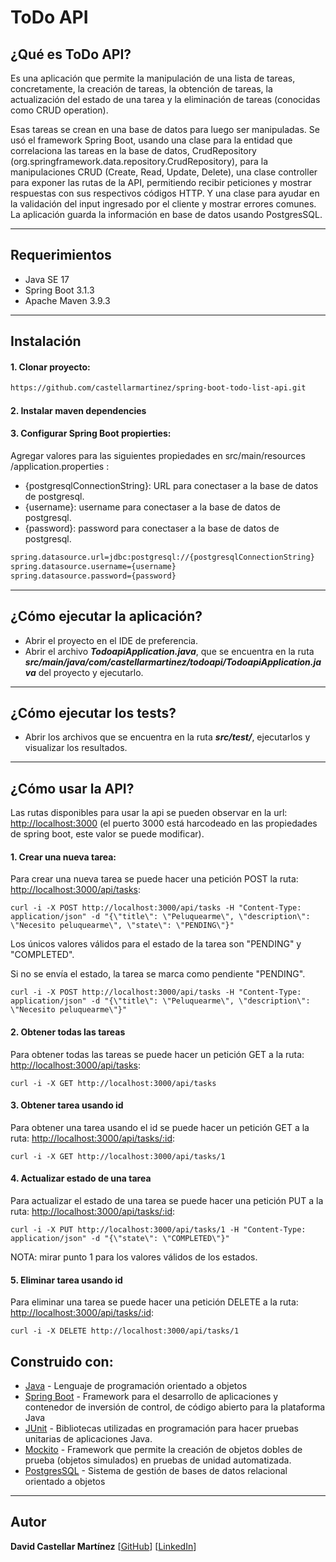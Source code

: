 # ToDo API

## ¿Qué es ToDo API?
Es una aplicación que permite la manipulación de una lista de tareas, concretamente, la creación de tareas, la obtención de tareas, la actualización del estado de una tarea y la eliminación de tareas (conocidas como CRUD operation).

Esas tareas se crean en una base de datos para luego ser manipuladas. Se usó el framework Spring Boot, usando una clase para la entidad que correlaciona las tareas en la base de datos, CrudRepository (org.springframework.data.repository.CrudRepository), para la manipulaciones CRUD (Create, Read, Update, Delete), una clase controller para exponer las rutas de la API, permitiendo recibir peticiones y mostrar respuestas con sus respectivos códigos HTTP. Y una clase para ayudar en la validación del input ingresado por el cliente y mostrar errores comunes. La aplicación guarda la información en base de datos usando PostgresSQL.

---
## Requerimientos

- Java SE 17
- Spring Boot 3.1.3
- Apache Maven 3.9.3

---
## Instalación

#### 1. Clonar proyecto: 

```bash
https://github.com/castellarmartinez/spring-boot-todo-list-api.git
```

#### 2. Instalar maven dependencies

#### 3. Configurar Spring Boot propierties:

Agregar valores para las siguientes propiedades en src/main/resources
/application.properties
:

- {postgresqlConnectionString}: URL para conectaser a la base de datos de postgresql.
- {username}: username para conectaser a la base de datos de postgresql.
- {password}: password para conectaser a la base de datos de postgresql.

```bash
spring.datasource.url=jdbc:postgresql://{postgresqlConnectionString}
spring.datasource.username={username}
spring.datasource.password={password}
```


---
## ¿Cómo ejecutar la aplicación?

- Abrir el proyecto en el IDE de preferencia. 
- Abrir el archivo ***TodoapiApplication.java***, que se encuentra en la ruta ***src/main/java/com/castellarmartinez/todoapi/TodoapiApplication.java*** del proyecto y ejecutarlo. 

---
## ¿Cómo ejecutar los tests?

- Abrir los archivos que se encuentra en la ruta ***src/test/***, ejecutarlos y visualizar los resultados. 

---
## ¿Cómo usar la API?
Las rutas disponibles para usar la api se pueden observar en la url: [http://localhost:3000](http://localhost:3000) (el puerto 3000 está harcodeado en las propiedades de spring boot, este valor se puede modificar).

#### 1. Crear una nueva tarea:

Para crear una nueva tarea se puede hacer una petición POST la ruta: [http://localhost:3000/api/tasks](http://localhost:3000/api/tasks):

```
curl -i -X POST http://localhost:3000/api/tasks -H "Content-Type: application/json" -d "{\"title\": \"Peluquearme\", \"description\": \"Necesito peluquearme\", \"state\": \"PENDING\"}"
```

Los únicos valores válidos para el estado de la tarea son "PENDING" y "COMPLETED".

Si no se envía el estado, la tarea se marca como pendiente "PENDING".

```
curl -i -X POST http://localhost:3000/api/tasks -H "Content-Type: application/json" -d "{\"title\": \"Peluquearme\", \"description\": \"Necesito peluquearme\"}"
```

#### 2. Obtener todas las tareas

Para obtener todas las tareas se puede hacer un petición GET a la ruta: [http://localhost:3000/api/tasks](http://localhost:3000/api/tasks):

```
curl -i -X GET http://localhost:3000/api/tasks
```

#### 3. Obtener tarea usando id

Para obtener una tarea usando el id se puede hacer un petición GET a la ruta: [http://localhost:3000/api/tasks/:id](http://localhost:3000/api/tasks/:id):

```
curl -i -X GET http://localhost:3000/api/tasks/1
```

#### 4. Actualizar estado de una tarea

Para actualizar el estado de una tarea se puede hacer una petición PUT a la ruta: [http://localhost:3000/api/tasks/:id](http://localhost:3000/api/tasks/:id):

```
curl -i -X PUT http://localhost:3000/api/tasks/1 -H "Content-Type: application/json" -d "{\"state\": \"COMPLETED\"}"
```

NOTA: mirar punto 1 para los valores válidos de los estados.

#### 5. Eliminar tarea usando id

Para eliminar una tarea se puede hacer una petición DELETE a la ruta: [http://localhost:3000/api/tasks/:id](http://localhost:3000/api/tasks/:id):

```
curl -i -X DELETE http://localhost:3000/api/tasks/1
```

## Construido con: 

- [Java](https://www.java.com) - Lenguaje de programación orientado a objetos
- [Spring Boot](https://spring.io/projects/spring-boot/) - Framework para el desarrollo de aplicaciones y contenedor de inversión de control, de código abierto para la plataforma Java
- [JUnit](https://junit.org/) - Bibliotecas utilizadas en programación para hacer pruebas unitarias de aplicaciones Java.
- [Mockito](https://site.mockito.org) -  Framework que permite la creación de objetos dobles de prueba (objetos simulados) en pruebas de unidad automatizada.
- [PostgresSQL](https://www.postgresql.org) - Sistema de gestión de bases de datos relacional orientado a objetos

---
## Autor 
**David Castellar Martínez** [[GitHub](https://github.com/castellarmartinez/)]
[[LinkedIn](https://www.linkedin.com/in/castellarmartinez/)]
